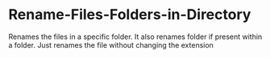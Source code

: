 # Rename-Files-Folders-in-Directory
Renames the files in a specific folder. It also renames folder if present within a folder. Just renames the file without changing the extension
